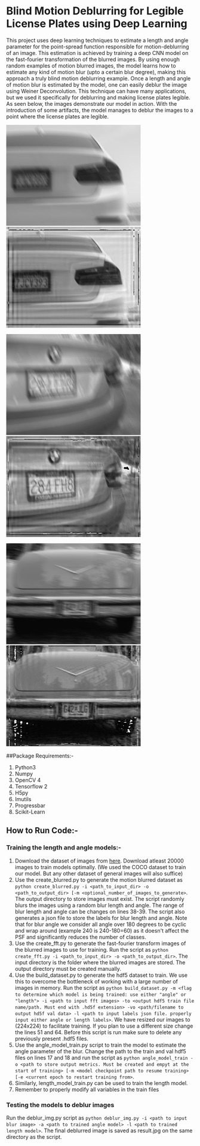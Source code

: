 # Blind Motion Deblurring for Legible License Plates using Deep Learning

This project uses deep learning techniques to estimate a length and angle parameter for the point-spread function responsible for motion-deblurring of an image. This estimation is achieved by training a deep CNN model on the fast-fourier transformation of the blurred images. By using enough random examples of motion blurred images, the model learns how to estimate any kind of motion blur (upto a certain blur degree), making this approach a truly blind motion deblurring example. Once a length and angle of motion blur is estimated by the model, one can easily deblur the image using Weiner Deconvolution. This technique can have many applications, but we used it specifically for deblurring and making license plates legible. As seen below, the images demonstrate our model in action. With the introduction of some artifacts, the model manages to deblur the images to a point where the license plates are legible.  

<img src="readme_imgs/img1.jpg" width="360px"> <img src="readme_imgs/img1_result.jpg" width="360px">

<img src="readme_imgs/img2.jpg" width="360px"> <img src="readme_imgs/img2_result.jpg" width="360px">

<img src="readme_imgs/img3.jpg" width="360px"> <img src="readme_imgs/img3_result.jpg" width="360px">

##Package Requirements:-
1. Python3
2. Numpy
3. OpenCV 4
4. Tensorflow 2
5. H5py
6. Imutils
7. Progressbar
8. Scikit-Learn
## How to Run Code:-

### Training the length and angle models:-

1. Download the dataset of images from [here](https://cocodataset.org/#download). Download atleast 20000 images to train models optimally. (We used the COCO dataset to train our model. But any other dataset of general images will also suffice)
2. Use the create_blurred.py to generate the motion blurred dataset as ```python create_blurred.py -i <path_to_input_dir> -o <path_to_output_dir> [-m <optional_number_of_images_to_generate>```. The output directory to store images must exist. The script randomly blurs the images using a random blur length and angle. The range of blur length and angle can be changes on lines 38-39. The script also generates a json file to store the labels for blur length and angle. Note that for blur angle we consider all angle over 180 degrees to be cyclic and wrap around (example 240 is 240-180=60) as it doesn't affect the PSF and significantly reduces the number of classes.
3. Use the create_fft.py to generate the fast-fourier transform images of the blurred images to use for training. Run the script as ```python create_fft.py -i <path_to_input_dir> -o <path_to_output_dir>```. The input directory is the folder where the blurred images are stored. The output directory must be created manually.
4. Use the build_dataset.py to generate the hdf5 dataset to train. We use this to overcome the bottleneck of working with a large number of images in memory. Run the script as ```python build_dataset.py -m <flag to determine which model is being trained: use either "angle" or "length"> -i <path to input fft images> -to <output hdf5 train file name/path. Must end with .hd5f extension> -vo <path/filename to output hd5f val data> -l <path to input labels json file. properly input either angle or length labels>```. We have resized our images to (224x224) to facilitate training. If you plan to use a different size change the lines 51 and 64. Before this script is run make sure to delete any previously present .hdf5 files.
5. Use the angle_model_train.py script to train the model to estimate the angle parameter of the blur. Change the path to the train and val hdf5 files on lines 17 and 18 and run the script as ```python angle_model_train -o <path to store output metrics. Must be created and empyt at the start of training> [-m <model checkpoint path to resume training> [-e <current epoch to restart training from>```. 
6. Similarly, length_model_train.py can be used to train the length model.
7. Remember to properly modify all variables in the train files

### Testing the models to deblur images

Run the deblur_img.py script as ```python deblur_img.py -i <path to input blur image> -a <path to trained angle model> -l <path to trained length model>```. The final deblurred image is saved as result.jpg on the same directory as the script.